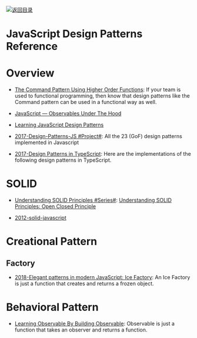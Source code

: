 [![返回目录](https://parg.co/UGo)](https://github.com/wxyyxc1992/Awesome-Links)

# JavaScript Design Patterns Reference

# Overview

* [The Command Pattern Using Higher Order Functions](https://parg.co/U82): If your team is used to functional programming, then know that design patterns like the Command pattern can be used in a functional way as well.

- [JavaScript — Observables Under The Hood](https://netbasal.com/javascript-observables-under-the-hood-2423f760584#.ihd02lckm)

- [Learning JavaScript Design Patterns](https://addyosmani.com/resources/essentialjsdesignpatterns/book/#revealingmodulepatternjavascript)

- [2017-Design-Patterns-JS #Project#](https://github.com/fbeline/Design-Patterns-JS/): All the 23 (GoF) design patterns implemented in Javascript

- [2017-Design Patterns in TypeScript](https://parg.co/Ui8): Here are the implementations of the following design patterns in TypeScript.

# SOLID

* [Understanding SOLID Principles #Series#](https://parg.co/U6m): [Understanding SOLID Principles: Open Closed Principle](https://parg.co/U6m)

- [2012-solid-javascript](http://aspiringcraftsman.com/2012/01/22/solid-javascript-the-dependency-inversion-principle/)

# Creational Pattern

## Factory

- [2018-Elegant patterns in modern JavaScript: Ice Factory](https://medium.freecodecamp.org/elegant-patterns-in-modern-javascript-ice-factory-4161859a0eee): An Ice Factory is just a function that creates and returns a frozen object. 

# Behavioral Pattern

- [Learning Observable By Building Observable](https://medium.com/@benlesh/learning-observable-by-building-observable-d5da57405d87): Observable is just a function that takes an observer and returns a function.
